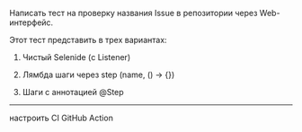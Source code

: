 Написать тест на проверку названия Issue в репозитории через Web-интерфейс.

Этот тест представить в трех вариантах:

1. Чистый Selenide (с Listener)

2. Лямбда шаги через step (name, () -> {})

3. Шаги с аннотацией @Step

***
настроить CI GitHub Action
